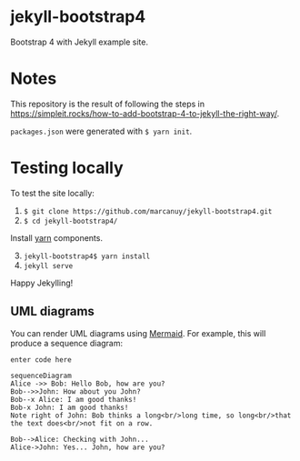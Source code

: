 # jekyll-bootstrap4
Bootstrap 4 with Jekyll example site. 

# Notes

This repository is the result of following the steps
in
<https://simpleit.rocks/how-to-add-bootstrap-4-to-jekyll-the-right-way/>.

`packages.json` were generated with `$ yarn init`.

# Testing locally

To test the site locally:

1. `$ git clone https://github.com/marcanuy/jekyll-bootstrap4.git`
2. `$ cd jekyll-bootstrap4/`

Install [yarn](https://yarnpkg.com/lang/en/docs/install) components.

3. `jekyll-bootstrap4$ yarn install`
4. `jekyll serve`

Happy Jekylling!
## UML diagrams

You can render UML diagrams using [Mermaid](https://mermaidjs.github.io/). For example, this will produce a sequence diagram:

    enter code here

```mermaid
sequenceDiagram
Alice ->> Bob: Hello Bob, how are you?
Bob-->>John: How about you John?
Bob--x Alice: I am good thanks!
Bob-x John: I am good thanks!
Note right of John: Bob thinks a long<br/>long time, so long<br/>that the text does<br/>not fit on a row.

Bob-->Alice: Checking with John...
Alice->John: Yes... John, how are you?
```
